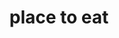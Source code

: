 ---
layout: placeguide.html
title: place to eat
logo: "../../assets/images/londonguide.png"
block: [
  {
    title1: "La Stella del Mare",
    adress1: "92 Adison Square",
    text1: "This converted church is now a family-run Italian restaurant. The menu offers everything you would expect. The food is good, the staff are friendly and the service is impeccable. Try the fish courses- but don't expect the bill to be less than £35 a head, excluding drinks. Closed Thursday.",
    title2: "Bunnies",
    adress2: "22 Dove St",
    text2: "If you're looking for a good-value place to take the kids for a decent burger meal, then this is the place. However, it's very different from the standard McD fare. It's not a chain, and the meals are prepared to order. The burgers are big, and meaty. The salads are fresh. And at about £8 a head, you can't complain about the bill, either! Open for lunch and dinner Tuesday to Sunday.",
    },
    {
      title1: "Joe's Fish Emporium",
      adress1: "Carlton Parade",
      text1: "Traditional British fish-and-chips at its best. Sit down or take out. Closed Monday.",
      title2: "Milton Carvery",
      adress2: "19 Lee Vale Rd",
      text2: "Paradise for carnivores: eat as much traditional roast meat, potatoes and vegetables as you want at this carve-and-come-again locale, and at £15.99 a head it's good value. There's also a salad buffet, and several meat-free options. Great for families- there's a playroom where the kids can chill out while the grown-ups linger over coffee.",
    },
    {
      title1: "Govinda Vegetarian Bistro",
      adress1: "104 South St",
      text1: "Excellent South Indian cuisine at this small eatery on South Street. The spinach curry is truly spectacular! Expect to pay about £12 a head, but bring your own wine because they don't have a liquor licence.",
    },
  ]
---